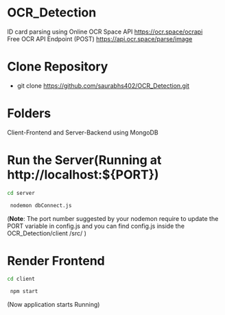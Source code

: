 # OCR_Detection
ID card parsing using Online OCR Space API
https://ocr.space/ocrapi  
Free OCR API Endpoint (POST)
https://api.ocr.space/parse/image


# Clone Repository
- git clone https://github.com/saurabhs402/OCR_Detection.git

# Folders
Client-Frontend and Server-Backend using MongoDB

# Run the Server(Running at  http://localhost:${PORT})
```bash
cd server
```
```bash
 nodemon dbConnect.js
```

  
(**Note**: The port number suggested by your nodemon require to update the PORT variable in config.js and you can find config.js inside the OCR_Detection/client
/src/ )

# Render Frontend
```bash
cd client
```  
```bash
 npm start
```  

  (Now application starts Running)



